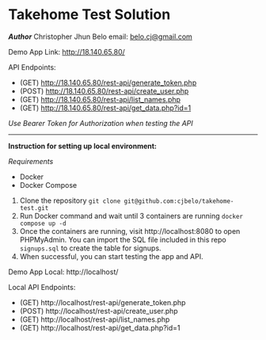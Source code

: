 # Takehome Test Solution

***Author***
Christopher Jhun Belo
email: belo.cj@gmail.com

Demo App Link: http://18.140.65.80/

API Endpoints:
* (GET) http://18.140.65.80/rest-api/generate_token.php
* (POST) http://18.140.65.80/rest-api/create_user.php
* (GET) http://18.140.65.80/rest-api/list_names.php
* (GET) http://18.140.65.80/rest-api/get_data.php?id=1

*Use Bearer Token for Authorization when testing the API*

---

**Instruction for setting up local environment:**

*Requirements*
* Docker
* Docker Compose


1. Clone the repository
    `git clone git@github.com:cjbelo/takehome-test.git`
2. Run Docker command and wait until 3 containers are running
    `docker compose up -d` 
3. Once the containers are running, visit http://localhost:8080 to open PHPMyAdmin. You can import the SQL file included in this repo `signups.sql` to create the table for signups.
4. When successful, you can start testing the app and API.

Demo App Local: http://localhost/

Local API Endpoints:
* (GET) http://localhost/rest-api/generate_token.php
* (POST) http://localhost/rest-api/create_user.php
* (GET) http://localhost/rest-api/list_names.php
* (GET) http://localhost/rest-api/get_data.php?id=1
